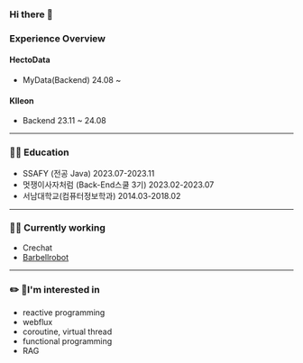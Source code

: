 ### Hi there 👋

<!--
**PARKPARKWOO/PARKPARKWOO** is a ✨ _special_ ✨ repository because its `README.md` (this file) appears on your GitHub profile.

Here are some ideas to get you started:

- 🔭 I’m currently working on ...
- 🌱 I’m currently learning ...
- 👯 I’m looking to collaborate on ...
- 🤔 I’m looking for help with ...
- 💬 Ask me about ...
- 📫 How to reach me: ...
- 😄 Pronouns: ...
- ⚡ Fun fact: ...
-->
  
### Experience Overview
#### HectoData
- MyData(Backend) 24.08 ~
#### Klleon
- Backend 23.11 ~ 24.08

---
### 👨‍🏫 Education
- SSAFY (전공 Java) 2023.07-2023.11
- 멋쟁이사자처럼 (Back-End스쿨 3기) 2023.02-2023.07
- 서남대학교(컴퓨터정보학과) 2014.03-2018.02
---
### 🧑‍💻 Currently working
- Crechat
- [Barbellrobot](https://github.com/PARKPARKWOO/barbellrobot-backend)
---
### ✏️ I'm interested in
- reactive programming
- webflux
- coroutine, virtual thread
- functional programming
- RAG
